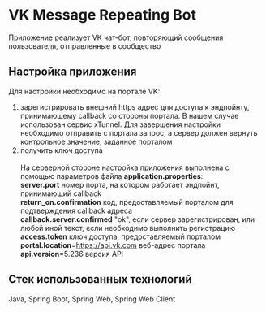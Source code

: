 # VK Message Repeating Bot

Приложение реализует VK чат-бот, повторяющий сообщения пользователя, отправленные в сообщество

## Настройка приложения
Для настройки необходимо на портале VK:
1. зарегистрировать внешний https адрес для доступа к эндпойнту, принимающему callback со стороны портала. В нашем случае использован сервис xTunnel. Для завершения настройки необходимо отправить с портала запрос, а сервер должен вернуть контрольное значение, заданное порталом
2. получить ключ доступа 
<br><br>На серверной стороне настройка приложения выполнена с помощью параметров файла **application.properties**:<br>
**server.port** номер порта, на котором работает эндпойнт, принимающий callback
<br>**return_on.confirmation** код, предоставляемый порталом для подтверждения callback адреса
<br>**callback.server.confirmed** "ok", если сервер зарегистрирован, или любой иной текст, если необходимо выполнить регистрацию
<br>**access.token** ключ доступа, предоставляемый порталом
<br>**portal.location**=https://api.vk.com веб-адрес портала
<br>**api.version**=5.236 версия API

## Стек использованных технологий
Java, Spring Boot, Spring Web, Spring Web Client


